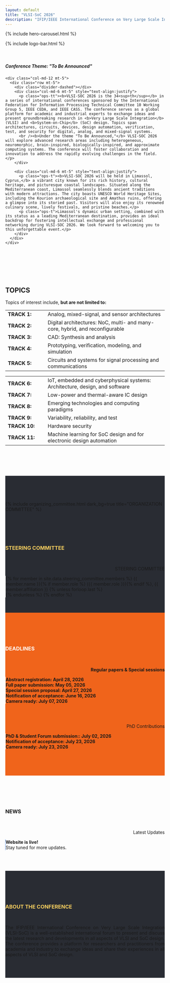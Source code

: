 ```yaml
---
layout: default
title: "VLSI-SoC 2026"
description: "IFIP/IEEE International Conference on Very Large Scale Integration SoC (VLSI-SoC)"
---
```


{% include hero-carousel.html %}

<!-- QUICK LOGO -->
{% include logo-bar.html %}
<!-- END QUICK LOGO -->

<!-- CONFERENCE THEME & DESCRIPTION -->
<div class="container">
  <div class="justify-content-center">
    <h5 class="ops-t txtcenter wow fadeIn"><br /><br /><b>Conference Theme: "<i>To Be Announced</i>"</b></h5>

    <div class="col-md-12 mt-5">
      <div class="row mt-5">
        <div class="divider-dashed"></div>
        <div class="col-md-6 mt-5" style="text-align:justify">
          <p class="ops-tt"><b>VLSI-SOC 2026 is the 34<sup>th</sup></b> in a series of international conferences sponsored by the International Federation for Information Processing Technical Committee 10 Working Group 5, IEEE CEDA, and IEEE CASS. The conference serves as a global platform for academic and industrial experts to exchange ideas and present groundbreaking research in <b>Very Large Scale Integration</b> (VLSI) and <b>System-on-Chip</b> (SoC) design. Topics span architectures, circuits, devices, design automation, verification, test, and security for digital, analog, and mixed-signal systems.
          <br /><b>Under the theme "To Be Announced,"</b> VLSI-SOC 2026 will explore advanced research areas including heterogeneous, neuromorphic, brain-inspired, biologically-inspired, and approximate computing systems. The conference will foster collaboration and innovation to address the rapidly evolving challenges in the field.</p>
        </div>

        <div class="col-md-6 mt-5" style="text-align:justify">
          <p class="ops-t"><b>VLSI-SOC 2026 will be held in Limassol, Cyprus,</b> a vibrant city known for its rich history, cultural heritage, and picturesque coastal landscapes. Situated along the Mediterranean coast, Limassol seamlessly blends ancient traditions with modern attractions. The city boasts UNESCO World Heritage Sites, including the Kourion archaeological site and Amathus ruins, offering a glimpse into its storied past. Visitors will also enjoy its renowned culinary scene, lively festivals, and pristine beaches.</p>
          <p class="ops-t">Limassol's dynamic urban setting, combined with its status as a leading Mediterranean destination, provides an ideal backdrop for fostering intellectual exchange and professional networking during VLSI-SOC 2026. We look forward to welcoming you to this unforgettable event.</p>
        </div>
      </div>
    </div>
  </div>
</div>

<!-- TOPICS SECTION -->
<div class="bg-gray-ns bxshadow-top bxshadow-bottom">
  <div class="container">
    <h2 class="ops-tt txtcenter wow fadeIn" style="padding-top:100px;">TOPICS</h2>
    <p class="ops-t txtcenter wow fadeIn">Topics of interest include, <b>but are not limited to:</b></p>
    <div class="row col-md-12 mts-10" style="padding-bottom:80px">
      <div class="col-md-6" style="text-align:justify">
        <table class="table">
          <tbody>
            <tr>
              <td class="ops-t" style="min-width:110px"><b>TRACK 1:</b></td>
              <td class="ops-t">Analog, mixed-signal, and sensor architectures</td>
            </tr>
            <tr>
              <td class="ops-t" style="min-width:110px"><b>TRACK 2:</b></td>
              <td class="ops-t">Digital architectures: NoC, multi- and many-core, hybrid, and reconfigurable</td>
            </tr>
            <tr>
              <td class="ops-t" style="min-width:110px"><b>TRACK 3:</b></td>
              <td class="ops-t">CAD: Synthesis and analysis</td>
            </tr>
            <tr>
              <td class="ops-t" style="min-width:110px"><b>TRACK 4:</b></td>
              <td class="ops-t">Prototyping, verification, modeling, and simulation</td>
            </tr>
            <tr>
              <td class="ops-t" style="min-width:110px"><b>TRACK 5:</b></td>
              <td class="ops-t">Circuits and systems for signal processing and communications</td>
            </tr>
          </tbody>
        </table>
      </div>
      <div class="col-md-6" style="text-align:justify">
        <table class="table">
          <tbody>
            <tr>
              <td class="ops-t" style="min-width:110px"><b>TRACK 6:</b></td>
              <td class="ops-t">IoT, embedded and cyberphysical systems: Architecture, design, and software</td>
            </tr>
            <tr>
              <td class="ops-t" style="min-width:110px"><b>TRACK 7:</b></td>
              <td class="ops-t">Low-power and thermal-aware IC design</td>
            </tr>
            <tr>
              <td class="ops-t" style="min-width:110px"><b>TRACK 8:</b></td>
              <td class="ops-t">Emerging technologies and computing paradigms</td>
            </tr>
            <tr>
              <td class="ops-t" style="min-width:110px"><b>TRACK 9:</b></td>
              <td class="ops-t">Variability, reliability, and test</td>
            </tr>
            <tr>
              <td class="ops-t" style="min-width:110px"><b>TRACK 10:</b></td>
              <td class="ops-t">Hardware security</td>
            </tr>
            <tr>
              <td class="ops-t" style="min-width:110px"><b>TRACK 11:</b></td>
              <td class="ops-t">Machine learning for SoC design and for electronic design automation</td>
            </tr>
          </tbody>
        </table>
      </div>
    </div>
  </div>
</div>

<!-- MAIN CONTENT - Organizing Committee Section -->
<div class="bxshadow-top" style="background-color:#292C33">
  <div class="container" style="padding-top:80px" id="orgcomit">
    {% include organizing_committee.html dark_bg=true title="ORGANIZATION COMMITTEE" %}
  </div>
</div>

<!-- Steering Committee Section -->
<div class="bxshadow-top" style="background-color:#292C33">
  <div class="container" style="padding-top:80px" id="stcomit">
    <div class="justify-content-center txtcenter">
      <h3 class="ops-tt txtcenter" style="color:#F8CF5F;">STEERING COMMITTEE</h3>
      <br />
      <div class="row col-md-12">
        <div class="col-md-6 align-left-mobile wow fadeIn" style="text-align:right;">
          <i class="fa fa-user inline-mobile" aria-hidden="true" style="display:none;color:white"></i>
          <p class="ops-t c-white inline-mobile">STEERING COMMITTEE</p>
        </div>
        <div class="col-md-6 wow fadeIn" style="text-align:left;border-left: solid 1px white">
          <p class="ops-2t c-gray">
            {% for member in site.data.steering_committee.members %}
              {{ member.name }}{% if member.role %} ({{ member.role }}){% endif %}, {{ member.affiliation }}
              {% unless forloop.last %}<br />{% endunless %}
            {% endfor %}
          </p>
        </div>
      </div>
      <br /><br />
    </div>
  </div>
</div>

<!-- Deadlines Section -->
<div class="bxshadow-top" style="background-color:#F0641B">
  <div class="container" style="padding-top:80px">
    <div class="justify-content-center txtcenter">
      <h3 id="deadlines" class="ops-tt txtcenter" style="color:white;"><b>DEADLINES</b></h3>
      <br />
      <div class="row col-md-12 txt-center">
        <div class="row col-md-12">
          <div class="col-md-6 align-left-mobile wow fadeIn" style="text-align:right;">
            <i class="fa fa-clock inline-mobile" aria-hidden="true" style="display:none;color:white"></i>
            <p class="ops-t c-white inline-mobile"><b>Regular papers & Special sessions</b></p>
          </div>
          <div class="col-md-6" style="text-align:left;border-left: solid 1px white">
            <p class="ops-2t c-gray"><b> Abstract registration: April 28, 2026<br />
                Full paper submission: May 05, 2026
                <br /> Special session proposal: April 27, 2026
                <br /> Notification of acceptance: June 16, 2026
                <br /> Camera ready: July 07, 2026</b></p>
          </div>
        </div>
      </div>
      <br /><br />
      <div class="row col-md-12 txt-center">
        <div class="row col-md-12">
          <div class="col-md-6 align-left-mobile wow fadeIn" style="text-align:right;">
            <i class="fa fa-clock inline-mobile" aria-hidden="true" style="display:none;color:white"></i>
            <p class="ops-t c-white inline-mobile">PhD Contributions</p>
          </div>
          <div class="col-md-6" style="text-align:left;border-left: solid 1px white">
            <p class="ops-2t c-gray"><b> PhD &amp; Student Forum submission:: July 02, 2026
                <br /> Notification of acceptance: July 23, 2026
                <br /> Camera ready: July 23, 2026</b></p>
          </div>
        </div>
        <br /><br />
      </div>
    </div>
    <br />
    <br />
  </div>
</div>

<!-- News Section -->
<div class="bxshadow-top">
  <div class="container" style="padding-top:80px">
    <div class="justify-content-center txtcenter">
      <h3 id="news" class="ops-tt txtcenter c-azure">NEWS</h3>
      <br />
      <div class="row col-md-12 txt-center">
        <div class="row col-md-12">
          <div class="col-md-6 align-left-mobile wow fadeIn" style="text-align:right;">
            <i class="fa fa-newspaper inline-mobile" aria-hidden="true" style="display:none;color:#5A8FDC"></i>
            <p class="ops-t c-azure inline-mobile">Latest Updates</p>
          </div>
          <div class="col-md-6" style="text-align:left;border-left: solid 1px #5A8FDC">
            <p class="ops-2t">
              <b>Website is live!</b><br />
              Stay tuned for more updates.
            </p>
          </div>
        </div>
      </div>
      <br /><br />
    </div>
    <br />
  </div>
</div>

<!-- About Conference Section -->
<div class="bxshadow-top" style="background-color:#292C33">
  <div class="container" style="padding-top:80px">
    <div class="justify-content-center txtcenter">
      <h3 id="about" class="ops-tt txtcenter" style="color:#F8CF5F;">ABOUT THE CONFERENCE</h3>
      <br />
      <div class="row col-md-12">
        <div class="col-md-12 wow fadeIn">
          <p class="ops-2t c-gray" style="text-align:justify;">
            The IFIP/IEEE International Conference on Very Large Scale Integration (VLSI-SoC) is a well-established 
            international forum to present and discuss the latest research and developments in all aspects of VLSI 
            and SoC design. The conference provides a platform for researchers and practitioners from academia and 
            industry to exchange ideas and share their experiences in all aspects of VLSI and SoC design.
          </p>
        </div>
      </div>
      <br /><br />
    </div>
    <br />
  </div>
</div>
